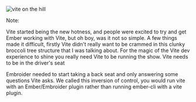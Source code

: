 

![vite on the hill](/vite-on-the-hill.png)

Note:

Vite started being the new hotness, and people were excited to try and get Ember working with Vite, but oh boy, was it not so simple. A few things made it difficult, firstly Vite didn't really want to be crammed in this clunky broccoli tree structure that I was talking about. For the magic of the Vite dev experience to shine you really need Vite to be running the show. Vite needs to be in the driver's seat

Embroider needed to start taking a back seat and only answering some questions Vite asks. We called this inversion of control, you would run vite with an Ember/Embroider plugin rather than running ember-cli with a vite plugin. 